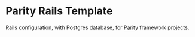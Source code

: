 # Parity Rails Template

Rails configuration, with Postgres database, for [Parity](https://github.com/mefellows/parity) framework projects.

